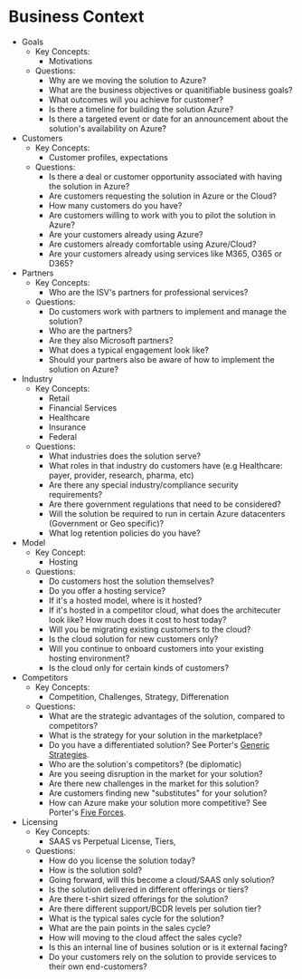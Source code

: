 # Business Context

* Goals
    * Key Concepts:
        * Motivations
    * Questions:
        * Why are we moving the solution to Azure?
        * What are the business objectives or quanitifiable business goals?
        * What outcomes will you achieve for customer?
        * Is there a timeline for building the solution Azure?
        * Is there a targeted event or date for an announcement about the solution's availability on Azure?
* Customers
    * Key Concepts:
        * Customer profiles, expectations
    * Questions:
        * Is there a deal or customer opportunity associated with having the solution in Azure?
        * Are customers requesting the solution in Azure or the Cloud?
        * How many customers do you have?
        * Are customers willing to work with you to pilot the solution in Azure?
        * Are your customers already using Azure?
        * Are customers already comfortable using Azure/Cloud?
        * Are your customers already using services like M365, O365 or D365?
* Partners
    * Key Concepts:
        * Who are the ISV's partners for professional services?
    * Questions:
        * Do customers work with partners to implement and manage the solution?
        * Who are the partners?
        * Are they also Microsoft partners?
        * What does a typical engagement look like? 
        * Should your partners also be aware of how to implement the solution on Azure?
* Industry
    * Key Concepts:
        * Retail
        * Financial Services
        * Healthcare
        * Insurance
        * Federal
    * Questions:
        * What industries does the solution serve?
        * What roles in that industry do customers have (e.g Healthcare: payer, provider, research, pharma, etc)
        * Are there any special industry/compliance security requirements?
        * Are there government regulations that need to be considered?
        * Will the solution be required to run in certain Azure datacenters (Government or Geo specific)?
        * What log retention policies do you have? 
* Model
    * Key Concept:
        * Hosting
    * Questions:
        * Do customers host the solution themselves? 
        * Do you offer a hosting service?
        * If it's a hosted model, where is it hosted?
        * If it's hosted in a competitor cloud, what does the architecuter look like? How much does it cost to host today?
        * Will you be migrating existing customers to the cloud? 
        * Is the cloud solution for new customers only? 
        * Will you continue to onboard customers into your existing hosting environment?
        * Is the cloud only for certain kinds of customers?
* Competitors
    * Key Concepts:
        * Competition, Challenges, Strategy, Differenation
    * Questions:
        * What are the strategic advantages of the solution, compared to competitors?
        * What is the strategy for your solution in the marketplace?
        * Do you have a differentiated solution? See Porter's [Generic Strategies](https://www.mindtools.com/pages/article/newSTR_82.htm).
        * Who are the solution's competitors? (be diplomatic)
        * Are you seeing disruption in the market for your solution?
        * Are there new challenges in the market for this solution?
        * Are customers finding new "substitutes" for your solution?
        * How can Azure make your solution more competitive? See Porter's [Five Forces](https://www.mindtools.com/pages/article/newTMC_08.htm). 
* Licensing
    * Key Concepts:
      * SAAS vs Perpetual License, Tiers, 
    * Questions:
        * How do you license the solution today?
        * How is the solution sold?
        * Going forward, will this become a cloud/SAAS only solution?
        * Is the solution delivered in different offerings or tiers?
        * Are there t-shirt sized offerings for the solution?
        * Are there different support/BCDR levels per solution tier?
        * What is the typical sales cycle for the solution?
        * What are the pain points in the sales cycle?
        * How will moving to the cloud affect the sales cycle?
        * Is this an internal line of busines solution or is it external facing? 
        * Do your customers rely on the solution to provide services to their own end-customers?
